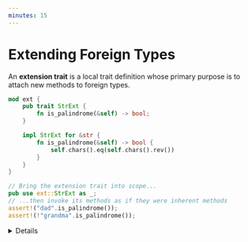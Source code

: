 ```yaml
---
minutes: 15
---
```


# Extending Foreign Types

An **extension trait** is a local trait definition whose primary purpose is to
attach new methods to foreign types.

```rust
mod ext {
    pub trait StrExt {
        fn is_palindrome(&self) -> bool;
    }

    impl StrExt for &str {
        fn is_palindrome(&self) -> bool {
            self.chars().eq(self.chars().rev())
        }
    }
}

// Bring the extension trait into scope...
pub use ext::StrExt as _;
// ...then invoke its methods as if they were inherent methods
assert!("dad".is_palindrome());
assert!(!"grandma".is_palindrome());
```

<details>

- The `Ext` suffix is conventionally attached to the name of extension traits.

  It communicates that the trait is primarily used for extension purposes, and
  it is therefore not intended to be implemented outside the crate that defines
  it.

  Refer to the ["Extension Trait" RFC][1] as the authoritative source for naming
  conventions.

- The trait implementation for the chosen foreign type must belong to the same
  crate where the trait is defined, otherwise you'll be blocked by Rust's
  [_orphan rule_][2].

- The extension trait must be in scope when its methods are invoked.

  Comment out the `use` statement in the example to show the compiler error
  that's emitted if you try to invoke an extension method without having the
  corresponding extension trait in scope.

- The example above uses an [_underscore import_][3] (`use ext::StrExt as _`) to
  minimize the likelihood of a naming conflict with other imported traits.

  With an underscore import, the trait is considered to be in scope and you're
  allowed to invoke its methods on types that implement the trait. Its _symbol_,
  instead, is not directly accessible. This prevents you, for example, from
  using that trait in a `where` clause.

  Since extension traits aren't meant to be used in `where` clauses, they are
  conventionally imported via an underscore import.

- Some students may be wondering: does the extension trait pattern provide
  enough value to justify the additional boilerplate? Wouldn't a free function
  be enough?

  Show how the same example could be implemented using an `is_palindrome` free
  function, with a single `&str` input parameter:

  ```rust
  fn is_palindrome(s: &str) -> bool {
      s.chars().eq(s.chars().rev())
  }
  ```

  A bespoke extension trait might be an overkill if you want to add a single
  method to a foreign type. Both a free function and an extension trait will
  require an additional import, and the familiarity of the method calling syntax
  may not be enough to justify the boilerplate of a trait definition.

  Nonetheless, extension methods can be **easier to discover** than free
  functions. In particular, language servers (e.g. `rust-analyzer`) will suggest
  extension methods if you type `.` after an instance of the foreign type.

</details>

[1]: https://rust-lang.github.io/rfcs/0445-extension-trait-conventions.html
[2]: https://github.com/rust-lang/rfcs/blob/master/text/2451-re-rebalancing-coherence.md#what-is-coherence-and-why-do-we-care
[3]: https://doc.rust-lang.org/stable/reference/items/use-declarations.html#r-items.use.as-underscore
